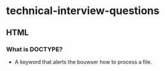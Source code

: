 # technical-interview-questions

## HTML

### What is DOCTYPE?

* A keyword that alerts the bouwser how to process a file.

